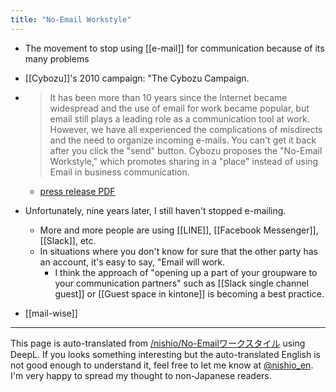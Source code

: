 ```yaml
---
title: "No-Email Workstyle"
---
```


- The movement to stop using [[e-mail]] for communication because of its many problems

- [[Cybozu]]'s 2010 campaign: "The Cybozu Campaign.
- > It has been more than 10 years since the Internet became widespread and the use of email for work became popular, but email still plays a leading role as a communication tool at work. However, we have all experienced the complications of misdirects and the need to organize incoming e-mails. You can't get it back after you click the "send" button. Cybozu proposes the "No-Email Workstyle," which promotes sharing in a "place" instead of using Email in business communication.
    - [press release PDF](https://cybozu.co.jp/news/2010/100924.pdf)
- Unfortunately, nine years later, I still haven't stopped e-mailing.
    - More and more people are using [[LINE]], [[Facebook Messenger]], [[Slack]], etc.
    - In situations where you don't know for sure that the other party has an account, it's easy to say, "Email will work.
        - I think the approach of "opening up a part of your groupware to your communication partners" such as [[Slack single channel guest]] or [[Guest space in kintone]] is becoming a best practice.

- [[mail-wise]]

---
This page is auto-translated from [/nishio/No-Emailワークスタイル](https://scrapbox.io/nishio/No-Emailワークスタイル) using DeepL. If you looks something interesting but the auto-translated English is not good enough to understand it, feel free to let me know at [@nishio_en](https://twitter.com/nishio_en). I'm very happy to spread my thought to non-Japanese readers.